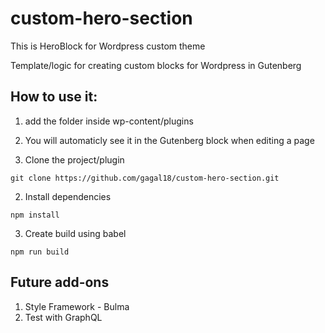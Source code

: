 # custom-hero-section
This is HeroBlock for Wordpress custom theme

Template/logic for creating custom blocks for Wordpress in Gutenberg

## How to use it:
1. add the folder inside wp-content/plugins
2. You will automaticly see it in the Gutenberg block when editing a page


1. Clone the project/plugin
```
git clone https://github.com/gagal18/custom-hero-section.git
```
2. Install dependencies
```
npm install
```
3. Create build using babel
```
npm run build
```



## Future add-ons
1. Style Framework - Bulma
2. Test with GraphQL


